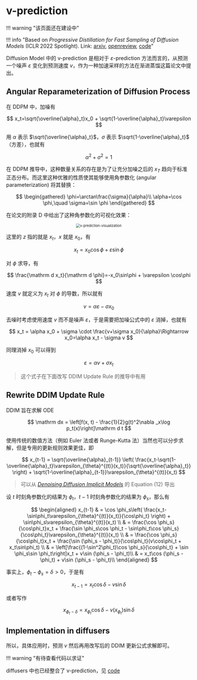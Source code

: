 <link rel="stylesheet" href="../../../css/counter.css" />

# v-prediction

!!! warning "该页面还在建设中"

!!! info "Based on *Progressive Distillation for Fast Sampling of Diffusion Models* (ICLR 2022 Spotlight). Link: [arxiv](https://arxiv.org/abs/2202.00512), [openreview](https://openreview.net/forum?id=TIdIXIpzhoI), [code](https://github.com/google-research/google-research/tree/master/diffusion_distillation)"

Diffusion Model 中的 v-prediction 是相对于 $\varepsilon$-prediction 方法而言的，从预测一个噪声 $\varepsilon$ 变化到预测速度 $v$，作为一种加速采样的方法在渐进蒸馏这篇论文中提出。

## Angular Reparameterization of Diffusion Process

在 DDPM 中，加噪有

$$
x_t=\sqrt{\overline{\alpha}_t}x_0 + \sqrt{1-\overline{\alpha}_t}\varepsilon
$$

用 $\alpha$ 表示 $\sqrt{\overline{\alpha}_t}$，$\sigma$ 表示 $\sqrt{1-\overline{\alpha}_t}$（方差），也就有

$$
\alpha^2 + \sigma^2=1
$$

在 DDPM 推导中，这种数量关系的存在是为了让充分加噪之后的 $x_T$ 趋向于标准正态分布。而这里这种优雅的性质使其能够使用角参数化 (angular parameterization) 将其替换：

$$
\begin{gathered}
    \phi=\arctan\frac{\sigma}{\alpha}\\
    \alpha=\cos \phi,\quad \sigma=\sin \phi
\end{gathered}
$$

在论文的附录 D 中给出了这种角参数化的可视化效果：

<div style="text-align:center;">
    <img src="../../imgs/diffusion/v-prediction-visualization.png" alt="v-prediction-visualization" style="zoom:67%;" />
</div>

这里的 $z$ 指的就是 $x_t$，$x$ 就是 $x_0$，有

$$
x_t = x_0\cos\phi + \varepsilon\sin\phi
$$

对 $\phi$ 求导，有

$$
\frac{\mathrm d x_t}{\mathrm d \phi}=-x_0\sin\phi + \varepsilon \cos\phi
$$

速度 $v$ 就定义为 $x_t$ 对 $\phi$ 的导数，所以就有

$$
v=\alpha \varepsilon - \sigma x_0
$$

去噪时考虑使用速度 $v$ 而不是噪声 $\varepsilon$，于是需要把加噪公式中的 $\varepsilon$ 消掉，也就有

$$
x_t = \alpha x_0 + \sigma \cdot \frac{v+\sigma x_0}{\alpha}\Rightarrow x_0=\alpha x_t - \sigma v
$$

同理消掉 $x_0$ 可以得到

$$
\varepsilon = \alpha v + \sigma x_t
$$

> 这个式子在下面改写 DDIM Update Rule 的推导中有用

## Rewrite DDIM Update Rule

DDIM 旨在求解 ODE

$$
\mathrm dx = \left[f(x, t) - \frac{1}{2}g(t)^2\nabla _x\log  p_t(x)\right]\mathrm d t
$$

使用传统的数值方法（例如 Euler 法或者 Runge-Kutta 法）当然也可以分步求解，但是专用的更新规则效果更佳，即

$$
    x_{t-1} = \sqrt{\overline{\alpha}_{t-1}}
    \left( \frac{x_t-\sqrt{1-\overline{\alpha}_t}\varepsilon_{\theta}^{(t)}(x_t)}{\sqrt{\overline{\alpha}_t}} \right)
    + \sqrt{1-\overline{\alpha}_{t-1}}\varepsilon_{\theta}^{(t)}(x_t)
$$

> 可以从 [*Denoising Diffusion Implicit Models*](https://arxiv.org/abs/2010.02502) 的 Equation (12) 导出

设 $t$ 时刻角参数化的结果为 $\phi_{t}$，$t-1$ 时刻角参数化的结果为 $\phi_s$，那么有

$$
\begin{aligned}
    x_{t-1}
    & = \cos \phi_s\left( \frac{x_t-\sin\phi_t\varepsilon_{\theta}^{(t)}(x_t)}{\cos\phi_t} \right) + \sin\phi_s\varepsilon_{\theta}^{(t)}(x_t) \\
    & = \frac{\cos \phi_s}{\cos\phi_t}x_t + \frac{\sin \phi_s\cos \phi_t - \sin\phi_t\cos \phi_s}{\cos\phi_t}\varepsilon_{\theta}^{(t)}(x_t) \\
    & = \frac{\cos \phi_s}{\cos\phi_t}x_t + \frac{\sin (\phi_s - \phi_t)}{\cos\phi_t}(v\cos\phi_t + x_t\sin\phi_t) \\
    & = \left[\frac{(1-\sin^2\phi_t)\cos \phi_s}{\cos\phi_t} + \sin \phi_s\sin \phi_t\right]x_t + v\sin (\phi_s - \phi_t)\\
    & = x_t\cos (\phi_s - \phi_t) + v\sin (\phi_s - \phi_t)\\
\end{aligned}
$$

事实上，$\phi_t - \phi_s = \delta > 0$，于是有

$$
x_{t-1} = x_t\cos\delta - v\sin \delta
$$

或者写作

$$
x_{\phi_t - \delta}= x_{\phi_t}\cos\delta - v(x_{\phi_t})\sin\delta
$$

## Implementation in diffusers

所以，具体应用时，预测 $v$ 然后再用改写后的 DDIM 更新公式求解即可。

!!! warning "有待查看代码以求证"

diffusers 中也已经整合了 v-prediction，见 [code](https://github.com/huggingface/diffusers/blob/58b8dce129dc108acf142f11ae514328e37516a3/src/diffusers/schedulers/scheduling_ddim.py#L422)